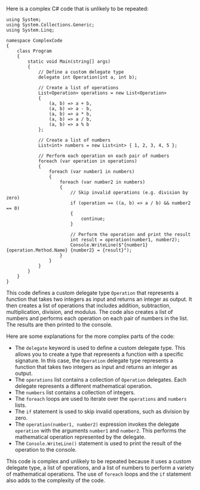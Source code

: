 Here is a complex C# code that is unlikely to be repeated:

```
using System;
using System.Collections.Generic;
using System.Linq;

namespace ComplexCode
{
    class Program
    {
        static void Main(string[] args)
        {
            // Define a custom delegate type
            delegate int Operation(int a, int b);

            // Create a list of operations
            List<Operation> operations = new List<Operation>
            {
                (a, b) => a + b,
                (a, b) => a - b,
                (a, b) => a * b,
                (a, b) => a / b,
                (a, b) => a % b
            };

            // Create a list of numbers
            List<int> numbers = new List<int> { 1, 2, 3, 4, 5 };

            // Perform each operation on each pair of numbers
            foreach (var operation in operations)
            {
                foreach (var number1 in numbers)
                {
                    foreach (var number2 in numbers)
                    {
                        // Skip invalid operations (e.g. division by zero)
                        if (operation == ((a, b) => a / b) && number2 == 0)
                        {
                            continue;
                        }

                        // Perform the operation and print the result
                        int result = operation(number1, number2);
                        Console.WriteLine($"{number1} {operation.Method.Name} {number2} = {result}");
                    }
                }
            }
        }
    }
}
```

This code defines a custom delegate type `Operation` that represents a function that takes two integers as input and returns an integer as output. It then creates a list of operations that includes addition, subtraction, multiplication, division, and modulus. The code also creates a list of numbers and performs each operation on each pair of numbers in the list. The results are then printed to the console.

Here are some explanations for the more complex parts of the code:

* The `delegate` keyword is used to define a custom delegate type. This allows you to create a type that represents a function with a specific signature. In this case, the `Operation` delegate type represents a function that takes two integers as input and returns an integer as output.
* The `operations` list contains a collection of `Operation` delegates. Each delegate represents a different mathematical operation.
* The `numbers` list contains a collection of integers.
* The `foreach` loops are used to iterate over the `operations` and `numbers` lists.
* The `if` statement is used to skip invalid operations, such as division by zero.
* The `operation(number1, number2)` expression invokes the delegate `operation` with the arguments `number1` and `number2`. This performs the mathematical operation represented by the delegate.
* The `Console.WriteLine()` statement is used to print the result of the operation to the console.

This code is complex and unlikely to be repeated because it uses a custom delegate type, a list of operations, and a list of numbers to perform a variety of mathematical operations. The use of `foreach` loops and the `if` statement also adds to the complexity of the code.